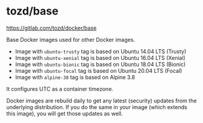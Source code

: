 # tozd/base

<https://gitlab.com/tozd/docker/base>

Base Docker images used for other Docker images.

* Image with `ubuntu-trusty` tag is based on Ubuntu 14.04 LTS (Trusty)
* Image with `ubuntu-xenial` tag is based on Ubuntu 16.04 LTS (Xenial)
* Image with `ubuntu-bionic` tag is based on Ubuntu 18.04 LTS (Bionic)
* Image with `ubuntu-focal` tag is based on Ubuntu 20.04 LTS (Focal)
* Image with `alpine-38` tag is based on Alpine 3.8

It configures UTC as a container timezone.

Docker images are rebuild daily to get any latest (security) updates
from the underlying distribution.
If you do the same in your image (which extends this image), you will
get those updates as well.
